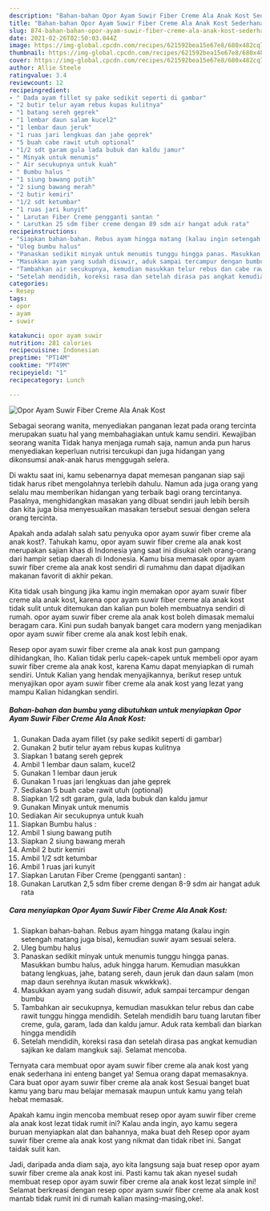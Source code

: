 ```yaml
---
description: "Bahan-bahan Opor Ayam Suwir Fiber Creme Ala Anak Kost Sederhana dan Mudah Dibuat"
title: "Bahan-bahan Opor Ayam Suwir Fiber Creme Ala Anak Kost Sederhana dan Mudah Dibuat"
slug: 874-bahan-bahan-opor-ayam-suwir-fiber-creme-ala-anak-kost-sederhana-dan-mudah-dibuat
date: 2021-02-26T02:50:03.044Z
image: https://img-global.cpcdn.com/recipes/621592bea15e67e8/680x482cq70/opor-ayam-suwir-fiber-creme-ala-anak-kost-foto-resep-utama.jpg
thumbnail: https://img-global.cpcdn.com/recipes/621592bea15e67e8/680x482cq70/opor-ayam-suwir-fiber-creme-ala-anak-kost-foto-resep-utama.jpg
cover: https://img-global.cpcdn.com/recipes/621592bea15e67e8/680x482cq70/opor-ayam-suwir-fiber-creme-ala-anak-kost-foto-resep-utama.jpg
author: Allie Steele
ratingvalue: 3.4
reviewcount: 12
recipeingredient:
- " Dada ayam fillet sy pake sedikit seperti di gambar"
- "2 butir telur ayam rebus kupas kulitnya"
- "1 batang sereh geprek"
- "1 lembar daun salam kucel2"
- "1 lembar daun jeruk"
- "1 ruas jari lengkuas dan jahe geprek"
- "5 buah cabe rawit utuh optional"
- "1/2 sdt garam gula lada bubuk dan kaldu jamur"
- " Minyak untuk menumis"
- " Air secukupnya untuk kuah"
- " Bumbu halus "
- "1 siung bawang putih"
- "2 siung bawang merah"
- "2 butir kemiri"
- "1/2 sdt ketumbar"
- "1 ruas jari kunyit"
- " Larutan Fiber Creme pengganti santan "
- " Larutkan 25 sdm fiber creme dengan 89 sdm air hangat aduk rata"
recipeinstructions:
- "Siapkan bahan-bahan. Rebus ayam hingga matang (kalau ingin setengah matang juga bisa), kemudian suwir ayam sesuai selera."
- "Uleg bumbu halus"
- "Panaskan sedikit minyak untuk menumis tunggu hingga panas. Masukkan bumbu halus, aduk hingga harum. Kemudian masukkan batang lengkuas, jahe, batang sereh, daun jeruk dan daun salam (mon map daun serehnya ikutan masuk wkwkkwk)."
- "Masukkan ayam yang sudah disuwir, aduk sampai tercampur dengan bumbu"
- "Tambahkan air secukupnya, kemudian masukkan telur rebus dan cabe rawit tunggu hingga mendidih. Setelah mendidih baru tuang larutan fiber creme, gula, garam, lada dan kaldu jamur. Aduk rata kembali dan biarkan hingga mendidih"
- "Setelah mendidih, koreksi rasa dan setelah dirasa pas angkat kemudian sajikan ke dalam mangkuk saji. Selamat mencoba."
categories:
- Resep
tags:
- opor
- ayam
- suwir

katakunci: opor ayam suwir 
nutrition: 281 calories
recipecuisine: Indonesian
preptime: "PT14M"
cooktime: "PT49M"
recipeyield: "1"
recipecategory: Lunch

---
```



![Opor Ayam Suwir Fiber Creme Ala Anak Kost](https://img-global.cpcdn.com/recipes/621592bea15e67e8/680x482cq70/opor-ayam-suwir-fiber-creme-ala-anak-kost-foto-resep-utama.jpg)

Sebagai seorang wanita, menyediakan panganan lezat pada orang tercinta merupakan suatu hal yang membahagiakan untuk kamu sendiri. Kewajiban seorang  wanita Tidak hanya menjaga rumah saja, namun anda pun harus menyediakan keperluan nutrisi tercukupi dan juga hidangan yang dikonsumsi anak-anak harus menggugah selera.

Di waktu  saat ini, kamu sebenarnya dapat memesan panganan siap saji tidak harus ribet mengolahnya terlebih dahulu. Namun ada juga orang yang selalu mau memberikan hidangan yang terbaik bagi orang tercintanya. Pasalnya, menghidangkan masakan yang dibuat sendiri jauh lebih bersih dan kita juga bisa menyesuaikan masakan tersebut sesuai dengan selera orang tercinta. 



Apakah anda adalah salah satu penyuka opor ayam suwir fiber creme ala anak kost?. Tahukah kamu, opor ayam suwir fiber creme ala anak kost merupakan sajian khas di Indonesia yang saat ini disukai oleh orang-orang dari hampir setiap daerah di Indonesia. Kamu bisa memasak opor ayam suwir fiber creme ala anak kost sendiri di rumahmu dan dapat dijadikan makanan favorit di akhir pekan.

Kita tidak usah bingung jika kamu ingin memakan opor ayam suwir fiber creme ala anak kost, karena opor ayam suwir fiber creme ala anak kost tidak sulit untuk ditemukan dan kalian pun boleh membuatnya sendiri di rumah. opor ayam suwir fiber creme ala anak kost boleh dimasak memalui beragam cara. Kini pun sudah banyak banget cara modern yang menjadikan opor ayam suwir fiber creme ala anak kost lebih enak.

Resep opor ayam suwir fiber creme ala anak kost pun gampang dihidangkan, lho. Kalian tidak perlu capek-capek untuk membeli opor ayam suwir fiber creme ala anak kost, karena Kamu dapat menyiapkan di rumah sendiri. Untuk Kalian yang hendak menyajikannya, berikut resep untuk menyajikan opor ayam suwir fiber creme ala anak kost yang lezat yang mampu Kalian hidangkan sendiri.

<!--inarticleads1-->

##### Bahan-bahan dan bumbu yang dibutuhkan untuk menyiapkan Opor Ayam Suwir Fiber Creme Ala Anak Kost:

1. Gunakan  Dada ayam fillet (sy pake sedikit seperti di gambar)
1. Gunakan 2 butir telur ayam rebus kupas kulitnya
1. Siapkan 1 batang sereh geprek
1. Ambil 1 lembar daun salam, kucel2
1. Gunakan 1 lembar daun jeruk
1. Gunakan 1 ruas jari lengkuas dan jahe geprek
1. Sediakan 5 buah cabe rawit utuh (optional)
1. Siapkan 1/2 sdt garam, gula, lada bubuk dan kaldu jamur
1. Gunakan  Minyak untuk menumis
1. Sediakan  Air secukupnya untuk kuah
1. Siapkan  Bumbu halus :
1. Ambil 1 siung bawang putih
1. Siapkan 2 siung bawang merah
1. Ambil 2 butir kemiri
1. Ambil 1/2 sdt ketumbar
1. Ambil 1 ruas jari kunyit
1. Siapkan  Larutan Fiber Creme (pengganti santan) :
1. Gunakan  Larutkan 2,5 sdm fiber creme dengan 8-9 sdm air hangat aduk rata




<!--inarticleads2-->

##### Cara menyiapkan Opor Ayam Suwir Fiber Creme Ala Anak Kost:

1. Siapkan bahan-bahan. Rebus ayam hingga matang (kalau ingin setengah matang juga bisa), kemudian suwir ayam sesuai selera.
1. Uleg bumbu halus
1. Panaskan sedikit minyak untuk menumis tunggu hingga panas. Masukkan bumbu halus, aduk hingga harum. Kemudian masukkan batang lengkuas, jahe, batang sereh, daun jeruk dan daun salam (mon map daun serehnya ikutan masuk wkwkkwk).
1. Masukkan ayam yang sudah disuwir, aduk sampai tercampur dengan bumbu
1. Tambahkan air secukupnya, kemudian masukkan telur rebus dan cabe rawit tunggu hingga mendidih. Setelah mendidih baru tuang larutan fiber creme, gula, garam, lada dan kaldu jamur. Aduk rata kembali dan biarkan hingga mendidih
1. Setelah mendidih, koreksi rasa dan setelah dirasa pas angkat kemudian sajikan ke dalam mangkuk saji. Selamat mencoba.




Ternyata cara membuat opor ayam suwir fiber creme ala anak kost yang enak sederhana ini enteng banget ya! Semua orang dapat memasaknya. Cara buat opor ayam suwir fiber creme ala anak kost Sesuai banget buat kamu yang baru mau belajar memasak maupun untuk kamu yang telah hebat memasak.

Apakah kamu ingin mencoba membuat resep opor ayam suwir fiber creme ala anak kost lezat tidak rumit ini? Kalau anda ingin, ayo kamu segera buruan menyiapkan alat dan bahannya, maka buat deh Resep opor ayam suwir fiber creme ala anak kost yang nikmat dan tidak ribet ini. Sangat taidak sulit kan. 

Jadi, daripada anda diam saja, ayo kita langsung saja buat resep opor ayam suwir fiber creme ala anak kost ini. Pasti kamu tak akan nyesel sudah membuat resep opor ayam suwir fiber creme ala anak kost lezat simple ini! Selamat berkreasi dengan resep opor ayam suwir fiber creme ala anak kost mantab tidak rumit ini di rumah kalian masing-masing,oke!.


